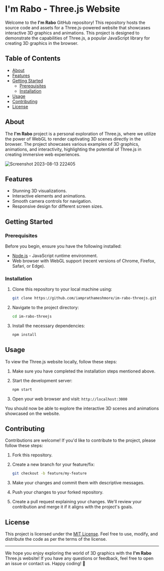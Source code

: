 # I'm Rabo - Three.js Website

Welcome to the **I'm Rabo** GitHub repository! This repository hosts the source code and assets for a Three.js-powered website that showcases interactive 3D graphics and animations. This project is designed to demonstrate the capabilities of Three.js, a popular JavaScript library for creating 3D graphics in the browser.

## Table of Contents

- [About](#about)
- [Features](#features)
- [Getting Started](#getting-started)
  - [Prerequisites](#prerequisites)
  - [Installation](#installation)
- [Usage](#usage)
- [Contributing](#contributing)
- [License](#license)

## About

The **I'm Rabo** project is a personal exploration of Three.js, where we utilize the power of WebGL to render captivating 3D scenes directly in the browser. The project showcases various examples of 3D graphics, animations, and interactivity, highlighting the potential of Three.js in creating immersive web experiences.

![Screenshot 2023-08-13 222405](https://github.com/iamprathameshmore/imrabo/assets/91453437/aa6fdf85-19d4-4a59-8a29-4332c1307037)


## Features

- Stunning 3D visualizations.
- Interactive elements and animations.
- Smooth camera controls for navigation.
- Responsive design for different screen sizes.

## Getting Started

### Prerequisites

Before you begin, ensure you have the following installed:

- [Node.js](https://nodejs.org/) - JavaScript runtime environment.
- Web browser with WebGL support (recent versions of Chrome, Firefox, Safari, or Edge).

### Installation

1. Clone this repository to your local machine using:

   ```bash
   git clone https://github.com/iamprathameshmore/im-rabo-threejs.git
   ```

2. Navigate to the project directory:

   ```bash
   cd im-rabo-threejs
   ```

3. Install the necessary dependencies:

   ```bash
   npm install
   ```

## Usage

To view the Three.js website locally, follow these steps:

1. Make sure you have completed the installation steps mentioned above.

2. Start the development server:

   ```bash
   npm start
   ```

3. Open your web browser and visit: `http://localhost:3000`

You should now be able to explore the interactive 3D scenes and animations showcased on the website.

## Contributing

Contributions are welcome! If you'd like to contribute to the project, please follow these steps:

1. Fork this repository.

2. Create a new branch for your feature/fix:

   ```bash
   git checkout -b feature/my-feature
   ```

3. Make your changes and commit them with descriptive messages.

4. Push your changes to your forked repository.

5. Create a pull request explaining your changes. We'll review your contribution and merge it if it aligns with the project's goals.

## License

This project is licensed under the [MIT License](LICENSE). Feel free to use, modify, and distribute the code as per the terms of the license.

---

We hope you enjoy exploring the world of 3D graphics with the **I'm Rabo** Three.js website! If you have any questions or feedback, feel free to open an issue or contact us. Happy coding! 🚀
